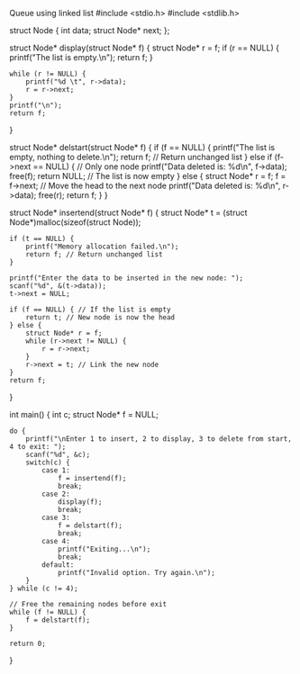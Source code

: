Queue using linked list 
#include <stdio.h>
#include <stdlib.h>

struct Node {
    int data;
    struct Node* next;
};

struct Node* display(struct Node* f) {
    struct Node* r = f;
    if (r == NULL) {
        printf("The list is empty.\n");
        return f;
    }

    while (r != NULL) {
        printf("%d \t", r->data);
        r = r->next;
    }
    printf("\n");
    return f;
}

struct Node* delstart(struct Node* f) {
    if (f == NULL) {
        printf("The list is empty, nothing to delete.\n");
        return f; // Return unchanged list
    } 
    else if (f->next == NULL) { // Only one node
        printf("Data deleted is: %d\n", f->data);
        free(f);
        return NULL; // The list is now empty
    } 
    else {
        struct Node* r = f;
        f = f->next; // Move the head to the next node
        printf("Data deleted is: %d\n", r->data);
        free(r);
        return f; 
    }
}

struct Node* insertend(struct Node* f) {
    struct Node* t = (struct Node*)malloc(sizeof(struct Node)); 
    
    if (t == NULL) {
        printf("Memory allocation failed.\n");
        return f; // Return unchanged list
    }

    printf("Enter the data to be inserted in the new node: ");
    scanf("%d", &(t->data));
    t->next = NULL;

    if (f == NULL) { // If the list is empty
        return t; // New node is now the head
    } else {
        struct Node* r = f;
        while (r->next != NULL) {
            r = r->next;
        }
        r->next = t; // Link the new node
    }
    return f; 
}

int main() {
    int c;
    struct Node* f = NULL;

    do {
        printf("\nEnter 1 to insert, 2 to display, 3 to delete from start, 4 to exit: ");
        scanf("%d", &c);
        switch(c) {
            case 1:
                f = insertend(f);
                break;
            case 2:
                display(f);
                break;
            case 3:
                f = delstart(f);
                break;
            case 4:
                printf("Exiting...\n");
                break;
            default:
                printf("Invalid option. Try again.\n");
        }
    } while (c != 4);

    // Free the remaining nodes before exit
    while (f != NULL) {
        f = delstart(f);
    }

    return 0;
}
